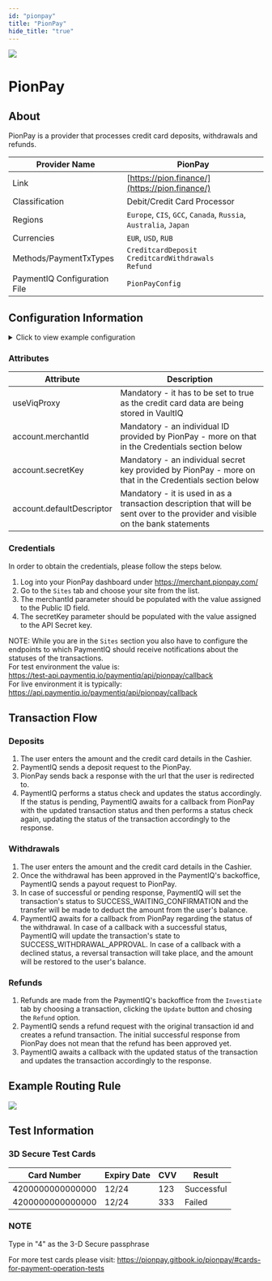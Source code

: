 ```yaml
--- 
id: "pionpay" 
title: "PionPay"
hide_title: "true"
---
```


![](/img/providers/logos/pionpay.png)

# PionPay

## About
PionPay is a provider that processes credit card deposits, withdrawals and refunds.

| Provider Name                | PionPay                                                           |
|------------------------------|-------------------------------------------------------------------|
| Link                         | [https://pion.finance/](https://pion.finance/)                    |
| Classification               | Debit/Credit Card Processor                                       |
| Regions                      | `Europe`, `CIS`, `GCC`, `Canada`, `Russia`, `Australia`,  `Japan` |
| Currencies                   | `EUR`, `USD`, `RUB`                                               |
| Methods/PaymentTxTypes       | `CreditcardDeposit` <br/> `CreditcardWithdrawals` <br/>`Refund`   |
| PaymentIQ Configuration File | `PionPayConfig`                                                   |

## Configuration Information

<details>
<summary>Click to view example configuration</summary>
<br/>

```xml
<com.devcode.paymentiq.integration.pionpay.PionPayConfig>
  <enabled>true</enabled>
  <testMode>true</testMode>
  <useViqProxy>true</useViqProxy>
  <accounts>
    <entry>
      <string>default</string>
      <account>
        <merchantId>??</merchantId>
        <secretKey>??</secretKey>
        <defaultDescriptor>??</defaultDescriptor>
      </account>
    </entry>
  </accounts>
</com.devcode.paymentiq.integration.pionpay.PionPayConfig>
```

</details>

### Attributes

| Attribute                 | Description                                                                                                                      |
|---------------------------|----------------------------------------------------------------------------------------------------------------------------------|
| useViqProxy               | Mandatory - it has to be set to true as the credit card data are being stored in VaultIQ                                         |
| account.merchantId        | Mandatory - an individual ID provided by PionPay - more on that in the Credentials section below                                 |
| account.secretKey         | Mandatory - an individual secret key provided by PionPay - more on that in the Credentials section below                         |
| account.defaultDescriptor | Mandatory - it is used in as a transaction description that will be sent over to the provider and visible on the bank statements |

### Credentials

In order to obtain the credentials, please follow the steps below.
1. Log into your PionPay dashboard under https://merchant.pionpay.com/
2. Go to the `Sites` tab and choose your site from the list.
3. The merchantId parameter should be populated with the value assigned to the Public ID field.
4. The secretKey parameter should be populated with the value assigned to the API Secret key.

NOTE: While you are in the `Sites` section you also have to configure the endpoints to which PaymentIQ should receive
notifications about the statuses of the transactions. <br/>
For test environment the value is: <br/>
https://test-api.paymentiq.io/paymentiq/api/pionpay/callback <br/>
For live environment it is typically: <br/>
https://api.paymentiq.io/paymentiq/api/pionpay/callback

## Transaction Flow

### Deposits

1. The user enters the amount and the credit card details in the Cashier.
2. PaymentIQ sends a deposit request to the PionPay.
3. PionPay sends back a response with the url that the user is redirected to.
4. PaymentIQ performs a status check and updates the status accordingly. If the status is pending, PaymentIQ awaits for
a callback from PionPay with the updated transaction status and then performs a status check again, updating the status 
   of the transaction accordingly to the response.

### Withdrawals

1. The user enters the amount and the credit card details in the Cashier.
2. Once the withdrawal has been approved in the PaymentIQ's backoffice, PaymentIQ sends a payout request to PionPay.
3. In case of successful or pending response, PaymentIQ will set the transaction's status to SUCCESS_WAITING_CONFIRMATION 
   and the transfer will be made to deduct the amount from the user's balance.
4. PaymentIQ awaits for a callback from PionPay regarding the status of the withdrawal. In case of a callback with
   a successful status, PaymentIQ will update the transaction's state to SUCCESS_WITHDRAWAL_APPROVAL. In case of a callback
   with a declined status, a reversal transaction will take place, and the amount will be restored to the
   user's balance.

### Refunds

1. Refunds are made from the PaymentIQ's backoffice from the `Investiate` tab by choosing a transaction,  clicking 
the `Update` button and chosing the `Refund` option.
2. PaymentIQ sends a refund request with the original transaction id and creates a refund transaction. The initial 
successful response from PionPay does not mean that the refund has been approved yet.
3. PaymentIQ awaits a callback with the updated status of the transaction and updates the transaction accordingly to the 
response.
   

## Example Routing Rule

![](/img/providers/routing/pionpay.png)

## Test Information

### 3D Secure Test Cards

| Card Number      | Expiry Date | CVV | Result     |
|------------------|-------------|-----|------------|
| 4200000000000000 | 12/24       | 123 | Successful |
| 4200000000000000 | 12/24       | 333 | Failed     |

### NOTE
Type in "4" as the 3-D Secure passphrase 

For more test cards please visit:
https://pionpay.gitbook.io/pionpay/#cards-for-payment-operation-tests
